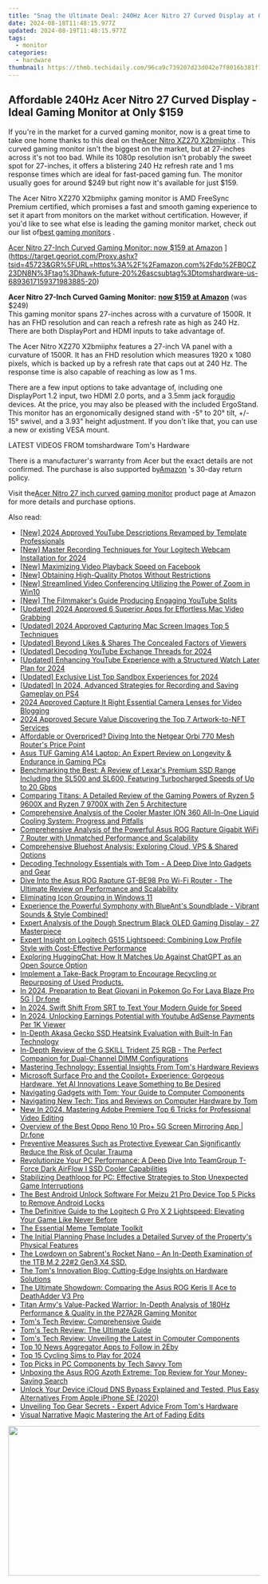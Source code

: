 ```yaml
---
title: "Snag the Ultimate Deal: 240Hz Acer Nitro 27 Curved Display at Only $159!"
date: 2024-08-18T11:48:15.977Z
updated: 2024-08-19T11:48:15.977Z
tags:
  - monitor
categories:
  - hardware
thumbnail: https://thmb.techidaily.com/96ca9c739207d23d042e7f8016b381f18f2564ff73ddf98034c5d696bcc3f7e9.jpg
---
```


## Affordable 240Hz Acer Nitro 27 Curved Display - Ideal Gaming Monitor at Only $159

If you're in the market for a curved gaming monitor, now is a great time to take one home thanks to this deal on the[Acer Nitro XZ270 X2bmiiphx](https://target.georiot.com/Proxy.ashx?tsid=45723&GR%5FURL=https%3A%2F%2Famazon.com%2Fdp%2FB0CZ23DN8N%3Ftag%3Dhawk-future-20%26ascsubtag%3Dtomshardware-us-5920708731038091271-20) . This curved gaming monitor isn't the biggest on the market, but at 27-inches across it's not too bad. While its 1080p resolution isn't probably the sweet spot for 27-inches, it offers a blistering 240 Hz refresh rate and 1 ms response times which are ideal for fast-paced gaming fun. The monitor usually goes for around $249 but right now it's available for just $159.

 The Acer Nitro XZ270 X2bmiiphx gaming monitor is AMD FreeSync Premium certified, which promises a fast and smooth gaming experience to set it apart from monitors on the market without certification. However, if you'd like to see what else is leading the gaming monitor market, check out our list of[best gaming monitors](https://tools.techidaily.com) .

[Acer Nitro 27-Inch Curved Gaming Monitor: now $159 at Amazon](https://cdn.mos.cms.futurecdn.net/iAmk5xHDbiUF5ptXFERg8A-200-100.jpg "Acer Nitro 27-Inch Curved Gaming Monitor: now $159 at Amazon") ](https://target.georiot.com/Proxy.ashx?tsid=45723&GR%5FURL=https%3A%2F%2Famazon.com%2Fdp%2FB0CZ23DN8N%3Ftag%3Dhawk-future-20%26ascsubtag%3Dtomshardware-us-6893617159371983885-20)

**Acer Nitro 27-Inch Curved Gaming Monitor:** [**now $159 at Amazon**](https://target.georiot.com/Proxy.ashx?tsid=45723&GR%5FURL=https%3A%2F%2Famazon.com%2Fdp%2FB0CZ23DN8N%3Ftag%3Dhawk-future-20%26ascsubtag%3Dtomshardware-us-1168829508159069379-20) (was $249)  
 This gaming monitor spans 27-inches across with a curvature of 1500R. It has an FHD resolution and can reach a refresh rate as high as 240 Hz. There are both DisplayPort and HDMI inputs to take advantage of.

 The Acer Nitro XZ270 X2bmiiphx features a 27-inch VA panel with a curvature of 1500R. It has an FHD resolution which measures 1920 x 1080 pixels, which is backed up by a refresh rate that caps out at 240 Hz. The response time is also capable of reaching as low as 1 ms.

 There are a few input options to take advantage of, including one DisplayPort 1.2 input, two HDMI 2.0 ports, and a 3.5mm jack for[audio](https://tools.techidaily.com) devices. At the price, you may also be pleased with the included ErgoStand. This monitor has an ergonomically designed stand with -5° to 20° tilt, +/- 15° swivel, and a 3.93" height adjustment. If you don't like that, you can use a new or existing VESA mount.

 LATEST VIDEOS FROM tomshardware Tom's Hardware

 There is a manufacturer's warranty from Acer but the exact details are not confirmed. The purchase is also supported by[Amazon](https://tools.techidaily.com) 's 30-day return policy.

 Visit the[Acer Nitro 27 inch curved gaming monitor](https://target.georiot.com/Proxy.ashx?tsid=45723&GR%5FURL=https%3A%2F%2Famazon.com%2Fdp%2FB0CZ23DN8N%3Ftag%3Dhawk-future-20%26ascsubtag%3Dtomshardware-us-8724227423600336570-20) product page at Amazon for more details and purchase options.

<ins class="adsbygoogle"
     style="display:block"
     data-ad-format="autorelaxed"
     data-ad-client="ca-pub-7571918770474297"
     data-ad-slot="1223367746"></ins>



<ins class="adsbygoogle"
     style="display:block"
     data-ad-client="ca-pub-7571918770474297"
     data-ad-slot="8358498916"
     data-ad-format="auto"
     data-full-width-responsive="true"></ins>

<span class="atpl-alsoreadstyle">Also read:</span>
<div><ul>
<li><a href="https://youtube-zero.techidaily.com/024-approved-youtube-descriptions-revamped-by-template-professionals/"><u>[New] 2024 Approved  YouTube Descriptions Revamped by Template Professionals</u></a></li>
<li><a href="https://on-screen-recording.techidaily.com/new-master-recording-techniques-for-your-logitech-webcam-installation-for-2024/"><u>[New] Master Recording Techniques for Your Logitech Webcam Installation for 2024</u></a></li>
<li><a href="https://extra-guidance.techidaily.com/new-maximizing-video-playback-speed-on-facebook/"><u>[New] Maximizing Video Playback Speed on Facebook</u></a></li>
<li><a href="https://extra-approaches.techidaily.com/new-obtaining-high-quality-photos-without-restrictions/"><u>[New] Obtaining High-Quality Photos Without Restrictions</u></a></li>
<li><a href="https://some-approaches.techidaily.com/new-streamlined-video-conferencing-utilizing-the-power-of-zoom-in-win10/"><u>[New] Streamlined Video Conferencing  Utilizing the Power of Zoom in Win10</u></a></li>
<li><a href="https://facebook-record-videos.techidaily.com/new-the-filmmakers-guide-producing-engaging-youtube-splits/"><u>[New] The Filmmaker's Guide  Producing Engaging YouTube Splits</u></a></li>
<li><a href="https://screen-video-capture.techidaily.com/updated-2024-approved-6-superior-apps-for-effortless-mac-video-grabbing/"><u>[Updated] 2024 Approved  6 Superior Apps for Effortless Mac Video Grabbing</u></a></li>
<li><a href="https://desktop-recording.techidaily.com/updated-2024-approved-capturing-mac-screen-images-top-5-techniques/"><u>[Updated] 2024 Approved  Capturing Mac Screen Images  Top 5 Techniques</u></a></li>
<li><a href="https://instagram-videos.techidaily.com/updated-beyond-likes-and-shares-the-concealed-factors-of-viewers/"><u>[Updated] Beyond Likes & Shares  The Concealed Factors of Viewers</u></a></li>
<li><a href="https://facebook-record-videos.techidaily.com/updated-decoding-youtube-exchange-threads-for-2024/"><u>[Updated] Decoding YouTube Exchange Threads for 2024</u></a></li>
<li><a href="https://youtube-lab.techidaily.com/ed-enhancing-youtube-experience-with-a-structured-watch-later-plan-for-2024/"><u>[Updated] Enhancing YouTube Experience with a Structured Watch Later Plan for 2024</u></a></li>
<li><a href="https://screen-video-capture.techidaily.com/updated-exclusive-list-top-sandbox-experiences-for-2024/"><u>[Updated] Exclusive List  Top Sandbox Experiences for 2024</u></a></li>
<li><a href="https://remote-screen-capture.techidaily.com/updated-in-2024-advanced-strategies-for-recording-and-saving-gameplay-on-ps4/"><u>[Updated] In 2024, Advanced Strategies for Recording and Saving Gameplay on PS4</u></a></li>
<li><a href="https://youtube-videos.techidaily.com/2024-approved-capture-it-right-essential-camera-lenses-for-video-blogging/"><u>2024 Approved  Capture It Right  Essential Camera Lenses for Video Blogging</u></a></li>
<li><a href="https://extra-skills.techidaily.com/2024-approved-secure-value-discovering-the-top-7-artwork-to-nft-services/"><u>2024 Approved  Secure Value  Discovering the Top 7 Artwork-to-NFT Services</u></a></li>
<li><a href="https://hardware-reviews.techidaily.com/affordable-or-overpriced-diving-into-the-netgear-orbi-770-mesh-routers-price-point/"><u>Affordable or Overpriced? Diving Into the Netgear Orbi 770 Mesh Router's Price Point</u></a></li>
<li><a href="https://hardware-reviews.techidaily.com/asus-tuf-gaming-a14-laptop-an-expert-review-on-longevity-and-endurance-in-gaming-pcs/"><u>Asus TUF Gaming A14 Laptop: An Expert Review on Longevity & Endurance in Gaming PCs</u></a></li>
<li><a href="https://hardware-reviews.techidaily.com/benchmarking-the-best-a-review-of-lexars-premium-ssd-range-including-the-sl500-and-sl600-featuring-turbocharged-speeds-of-up-to-20-gbps/"><u>Benchmarking the Best: A Review of Lexar's Premium SSD Range Including the SL500 and SL600, Featuring Turbocharged Speeds of Up to 20 Gbps</u></a></li>
<li><a href="https://hardware-reviews.techidaily.com/comparing-titans-a-detailed-review-of-the-gaming-powers-of-ryzen-5-9600x-and-ryzen-7-9700x-with-zen-5-architecture/"><u>Comparing Titans: A Detailed Review of the Gaming Powers of Ryzen 5 9600X and Ryzen 7 9700X with Zen 5 Architecture</u></a></li>
<li><a href="https://hardware-reviews.techidaily.com/comprehensive-analysis-of-the-cooler-master-ion-360-all-in-one-liquid-cooling-system-progress-and-pitfalls/"><u>Comprehensive Analysis of the Cooler Master ION 360 All-In-One Liquid Cooling System: Progress and Pitfalls</u></a></li>
<li><a href="https://hardware-reviews.techidaily.com/comprehensive-analysis-of-the-powerful-asus-rog-rapture-gigabit-wifi-7-router-with-unmatched-performance-and-scalability/"><u>Comprehensive Analysis of the Powerful Asus ROG Rapture Gigabit WiFi 7 Router with Unmatched Performance and Scalability</u></a></li>
<li><a href="https://hardware-reviews.techidaily.com/comprehensive-bluehost-analysis-exploring-cloud-vps-and-shared-options/"><u>Comprehensive Bluehost Analysis: Exploring Cloud, VPS & Shared Options</u></a></li>
<li><a href="https://hardware-reviews.techidaily.com/decoding-technology-essentials-with-tom-a-deep-dive-into-gadgets-and-gear/"><u>Decoding Technology Essentials with Tom - A Deep Dive Into Gadgets and Gear</u></a></li>
<li><a href="https://hardware-reviews.techidaily.com/dive-into-the-asus-rog-rapture-gt-be98-pro-wi-fi-router-the-ultimate-review-on-performance-and-scalability/"><u>Dive Into the Asus ROG Rapture GT-BE98 Pro Wi-Fi Router - The Ultimate Review on Performance and Scalability</u></a></li>
<li><a href="https://windows11.techidaily.com/eliminating-icon-grouping-in-windows-11/"><u>Eliminating Icon Grouping in Windows 11</u></a></li>
<li><a href="https://hardware-reviews.techidaily.com/1723341658979-experience-the-powerful-symphony-with-blueants-soundblade-vibrant-sounds-and-style-combined/"><u>Experience the Powerful Symphony with BlueAnt's Soundblade - Vibrant Sounds & Style Combined!</u></a></li>
<li><a href="https://hardware-reviews.techidaily.com/expert-analysis-of-the-dough-spectrum-black-oled-gaming-display-27-masterpiece/"><u>Expert Analysis of the Dough Spectrum Black OLED Gaming Display - 27 Masterpiece</u></a></li>
<li><a href="https://hardware-reviews.techidaily.com/expert-insight-on-logitech-g515-lightspeed-combining-low-profile-style-with-cost-effective-performance/"><u>Expert Insight on Logitech G515 Lightspeed: Combining Low Profile Style with Cost-Effective Performance</u></a></li>
<li><a href="https://tech-haven.techidaily.com/exploring-huggingchat-how-it-matches-up-against-chatgpt-as-an-open-source-option/"><u>Exploring HuggingChat: How It Matches Up Against ChatGPT as an Open Source Option</u></a></li>
<li><a href="https://hardware-reviews.techidaily.com/1723341739531-implement-a-take-back-program-to-encourage-recycling-or-repurposing-of-used-products/"><u>Implement a Take-Back Program to Encourage Recycling or Repurposing of Used Products.</u></a></li>
<li><a href="https://android-pokemon-go.techidaily.com/in-2024-preparation-to-beat-giovani-in-pokemon-go-for-lava-blaze-pro-5g-drfone-by-drfone-virtual-android/"><u>In 2024, Preparation to Beat Giovani in Pokemon Go For Lava Blaze Pro 5G | Dr.fone</u></a></li>
<li><a href="https://some-tips.techidaily.com/in-2024-swift-shift-from-srt-to-text-your-modern-guide-for-speed/"><u>In 2024, Swift Shift From SRT to Text  Your Modern Guide for Speed</u></a></li>
<li><a href="https://youtube-stream.techidaily.com/in-2024-unlocking-earnings-potential-with-youtube-adsense-payments-per-1k-viewer/"><u>In 2024, Unlocking Earnings Potential with Youtube AdSense  Payments Per 1K Viewer</u></a></li>
<li><a href="https://hardware-reviews.techidaily.com/in-depth-akasa-gecko-ssd-heatsink-evaluation-with-built-in-fan-technology/"><u>In-Depth Akasa Gecko SSD Heatsink Evaluation with Built-In Fan Technology</u></a></li>
<li><a href="https://hardware-reviews.techidaily.com/in-depth-review-of-the-gskill-trident-z5-rgb-the-perfect-companion-for-dual-channel-dimm-configurations/"><u>In-Depth Review of the G.SKILL Trident Z5 RGB - The Perfect Companion for Dual-Channel DIMM Configurations</u></a></li>
<li><a href="https://hardware-reviews.techidaily.com/mastering-technology-essential-insights-from-toms-hardware-reviews/"><u>Mastering Technology: Essential Insights From Tom's Hardware Reviews</u></a></li>
<li><a href="https://hardware-reviews.techidaily.com/microsoft-surface-pro-and-the-copilotplus-experience-gorgeous-hardware-yet-ai-innovations-leave-something-to-be-desired/"><u>Microsoft Surface Pro and the Copilot+ Experience: Gorgeous Hardware, Yet AI Innovations Leave Something to Be Desired</u></a></li>
<li><a href="https://hardware-reviews.techidaily.com/navigating-gadgets-with-tom-your-guide-to-computer-components/"><u>Navigating Gadgets with Tom: Your Guide to Computer Components</u></a></li>
<li><a href="https://hardware-reviews.techidaily.com/navigating-new-tech-tips-and-reviews-on-computer-hardware-by-tom/"><u>Navigating New Tech: Tips and Reviews on Computer Hardware by Tom</u></a></li>
<li><a href="https://video-creation-software.techidaily.com/new-in-2024-mastering-adobe-premiere-top-6-tricks-for-professional-video-editing/"><u>New In 2024, Mastering Adobe Premiere Top 6 Tricks for Professional Video Editing</u></a></li>
<li><a href="https://screen-mirror.techidaily.com/overview-of-the-best-oppo-reno-10-proplus-5g-screen-mirroring-app-drfone-by-drfone-android/"><u>Overview of the Best Oppo Reno 10 Pro+ 5G Screen Mirroring App | Dr.fone</u></a></li>
<li><a href="https://hardware-reviews.techidaily.com/preventive-measures-such-as-protective-eyewear-can-significantly-reduce-the-risk-of-ocular-trauma/"><u>Preventive Measures Such as Protective Eyewear Can Significantly Reduce the Risk of Ocular Trauma</u></a></li>
<li><a href="https://hardware-reviews.techidaily.com/revolutionize-your-pc-performance-a-deep-dive-into-teamgroup-t-force-dark-airflow-i-ssd-cooler-capabilities/"><u>Revolutionize Your PC Performance: A Deep Dive Into TeamGroup T-Force Dark AirFlow I SSD Cooler Capabilities</u></a></li>
<li><a href="https://program-issues.techidaily.com/stabilizing-deathloop-for-pc-effective-strategies-to-stop-unexpected-game-interruptions/"><u>Stabilizing Deathloop for PC: Effective Strategies to Stop Unexpected Game Interruptions</u></a></li>
<li><a href="https://sim-unlock.techidaily.com/the-best-android-unlock-software-for-meizu-21-pro-device-top-5-picks-to-remove-android-locks-by-drfone-android/"><u>The Best Android Unlock Software For Meizu 21 Pro Device Top 5 Picks to Remove Android Locks</u></a></li>
<li><a href="https://hardware-reviews.techidaily.com/the-definitive-guide-to-the-logitech-g-pro-x-2-lightspeed-elevating-your-game-like-never-before/"><u>The Definitive Guide to the Logitech G Pro X 2 Lightspeed: Elevating Your Game Like Never Before</u></a></li>
<li><a href="https://extra-tips.techidaily.com/the-essential-meme-template-toolkit/"><u>The Essential Meme Template Toolkit</u></a></li>
<li><a href="https://hardware-reviews.techidaily.com/the-initial-planning-phase-includes-a-detailed-survey-of-the-propertys-physical-features/"><u>The Initial Planning Phase Includes a Detailed Survey of the Property's Physical Features</u></a></li>
<li><a href="https://hardware-reviews.techidaily.com/1723341723532-the-lowdown-on-sabrents-rocket-nano-an-in-depth-examination-of-the-1tb-m2-222-gen3-x4-ssd/"><u>The Lowdown on Sabrent's Rocket Nano – An In-Depth Examination of the 1TB M.2 22#2 Gen3 X4 SSD.</u></a></li>
<li><a href="https://hardware-reviews.techidaily.com/the-toms-innovation-blog-cutting-edge-insights-on-hardware-solutions/"><u>The Tom's Innovation Blog: Cutting-Edge Insights on Hardware Solutions</u></a></li>
<li><a href="https://hardware-reviews.techidaily.com/the-ultimate-showdown-comparing-the-asus-rog-keris-ii-ace-to-deathadder-v3-pro/"><u>The Ultimate Showdown: Comparing the Asus ROG Keris II Ace to DeathAdder V3 Pro</u></a></li>
<li><a href="https://hardware-reviews.techidaily.com/titan-armys-value-packed-warrior-in-depth-analysis-of-180hz-performance-and-quality-in-the-p27a2r-gaming-monitor/"><u>Titan Army's Value-Packed Warrior: In-Depth Analysis of 180Hz Performance & Quality in the P27A2R Gaming Monitor</u></a></li>
<li><a href="https://hardware-reviews.techidaily.com/toms-tech-review-comprehensive-guide/"><u>Tom's Tech Review: Comprehensive Guide</u></a></li>
<li><a href="https://hardware-reviews.techidaily.com/toms-tech-review-the-ultimate-guide/"><u>Tom's Tech Review: The Ultimate Guide</u></a></li>
<li><a href="https://hardware-reviews.techidaily.com/toms-tech-review-unveiling-the-latest-in-computer-components/"><u>Tom's Tech Review: Unveiling the Latest in Computer Components</u></a></li>
<li><a href="https://tech-recovery.techidaily.com/top-10-news-aggregator-apps-to-follow-in-2eby/"><u>Top 10 News Aggregator Apps to Follow in 2Eby</u></a></li>
<li><a href="https://video-capture.techidaily.com/top-15-cycling-sims-to-play-for-2024/"><u>Top 15 Cycling Sims to Play for 2024</u></a></li>
<li><a href="https://hardware-reviews.techidaily.com/top-picks-in-pc-components-by-tech-savvy-tom/"><u>Top Picks in PC Components by Tech Savvy Tom</u></a></li>
<li><a href="https://hardware-reviews.techidaily.com/unboxing-the-asus-rog-azoth-extreme-top-review-for-your-money-saving-search/"><u>Unboxing the Asus ROG Azoth Extreme: Top Review for Your Money-Saving Search</u></a></li>
<li><a href="https://activate-lock.techidaily.com/unlock-your-device-icloud-dns-bypass-explained-and-tested-plus-easy-alternatives-from-apple-iphone-se-2020-by-drfone-ios/"><u>Unlock Your Device iCloud DNS Bypass Explained and Tested, Plus Easy Alternatives From Apple iPhone SE (2020)</u></a></li>
<li><a href="https://hardware-reviews.techidaily.com/unveiling-top-gear-secrets-expert-advice-from-toms-hardware/"><u>Unveiling Top Gear Secrets - Expert Advice From Tom's Hardware</u></a></li>
<li><a href="https://extra-resources.techidaily.com/visual-narrative-magic-mastering-the-art-of-fading-edits/"><u>Visual Narrative Magic  Mastering the Art of Fading Edits</u></a></li>
</ul></div>

<!-- affiliate ads begin -->
<a href="https://aofit.pxf.io/c/5597632/1399701/16396" target="_top" id="1399701"><img src="//a.impactradius-go.com/display-ad/16396-1399701" border="0" alt="" width="960" height="300"/></a><img height="0" width="0" src="https://imp.pxf.io/i/5597632/1399701/16396" style="position:absolute;visibility:hidden;" border="0" />
<!-- affiliate ads end -->